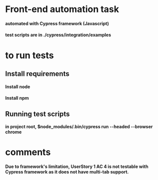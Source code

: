 # Front-end automation task
#### automated with Cypress framework (Javascript)
#### test scripts are in ./cypress/integration/examples

# to run tests
## Install requirements
#### Install node
#### Install npm
## Running test scripts
#### in project root, $node_modules/.bin/cypress run --headed --browser chrome

# comments
#### Due to framework's limitation, UserStory 1 AC 4 is not testable with Cypress framework as it does not have multi-tab support.
